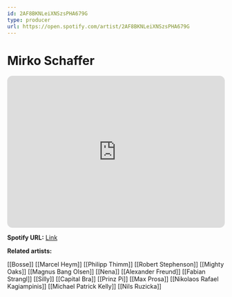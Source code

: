 ```yaml
---
id: 2AF8BKNLeiXNSzsPHA679G
type: producer
url: https://open.spotify.com/artist/2AF8BKNLeiXNSzsPHA679G
---
```

# Mirko Schaffer

<iframe style="border-radius:12px" src="https://open.spotify.com/embed/artist/2AF8BKNLeiXNSzsPHA679G" width="100%" height="352" frameBorder="0" allowfullscreen="" allow="autoplay; clipboard-write; encrypted-media; fullscreen; picture-in-picture" loading="lazy"></iframe>

**Spotify URL:** [Link](https://open.spotify.com/artist/2AF8BKNLeiXNSzsPHA679G)

**Related artists:**

[[Bosse]]
[[Marcel Heym]]
[[Philipp Thimm]]
[[Robert Stephenson]]
[[Mighty Oaks]]
[[Magnus Bang Olsen]]
[[Nena]]
[[Alexander Freund]]
[[Fabian Strangl]]
[[Silly]]
[[Capital Bra]]
[[Prinz Pi]]
[[Max Prosa]]
[[Nikolaos Rafael Kagiampinis]]
[[Michael Patrick Kelly]]
[[Nils Ruzicka]]
